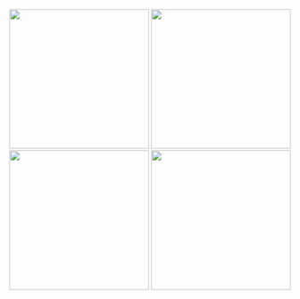 <img src="https://i.ibb.co/2KXm5Jc/Whats-App-Image-2022-03-08-at-1-03-13-PM.jpg" width="250" height="auto">
<img src="https://i.ibb.co/nMXycVd/Whats-App-Image-2022-03-08-at-1-03-12-PM-2.jpg" width="250" height="auto">
<img src="https://i.ibb.co/W0rn9XP/Whats-App-Image-2022-03-08-at-1-03-12-PM-1.jpg" width="250" height="auto">
<img src="https://i.ibb.co/tPCYBBJ/Whats-App-Image-2022-03-08-at-1-03-12-PM.jpg" width="250" height="auto">